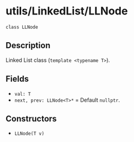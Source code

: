 # utils/LinkedList/LLNode

`class LLNode`

## Description

Linked List class (`template <typename T>`).

## Fields

- `val: T`
- `next, prev: LLNode<T>*` = Default `nullptr`.

## Constructors

- `LLNode(T v)`